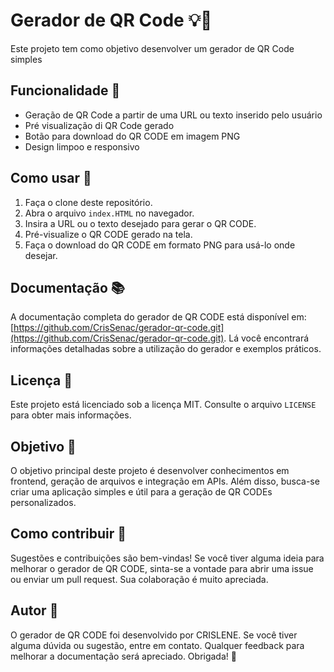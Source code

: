 # Gerador de QR Code 💡🔎
Este projeto tem como objetivo desenvolver um gerador de QR Code simples

## Funcionalidade 🚀
- Geração de QR Code a partir de uma URL ou texto inserido pelo usuário
- Pré visualização di QR Code gerado
- Botão para download do QR CODE em imagem PNG
- Design limpoo e responsivo

## Como usar 📖
1. Faça o clone deste repositório.
2. Abra o arquivo `index.HTML` no navegador.
3. Insira a URL ou o texto desejado para gerar o QR CODE.
4. Pré-visualize o QR CODE gerado na tela.
5. Faça o download do QR CODE em formato PNG para usá-lo onde desejar.

## Documentação 📚
A documentação completa do gerador de QR CODE está disponível em: [https://github.com/CrisSenac/gerador-qr-code.git](https://github.com/CrisSenac/gerador-qr-code.git). Lá você encontrará informações detalhadas sobre a utilização do gerador e exemplos práticos.

## Licença 📜
Este projeto está licenciado sob a licença MIT. Consulte o arquivo `LICENSE` para obter mais informações.

## Objetivo 🎯
O objetivo principal deste projeto é desenvolver conhecimentos em frontend, geração de arquivos e integração em APIs. Além disso, busca-se criar uma aplicação simples e útil para a geração de QR CODEs personalizados.

## Como contribuir 🤝
Sugestões e contribuições são bem-vindas! Se você tiver alguma ideia para melhorar o gerador de QR CODE, sinta-se a vontade para abrir uma issue ou enviar um pull request. Sua colaboração é muito apreciada.

## Autor 👩
O gerador de QR CODE foi desenvolvido por CRISLENE. Se você tiver alguma dúvida ou sugestão, entre em contato. Qualquer feedback para melhorar a documentação será apreciado. Obrigada! 🙏
